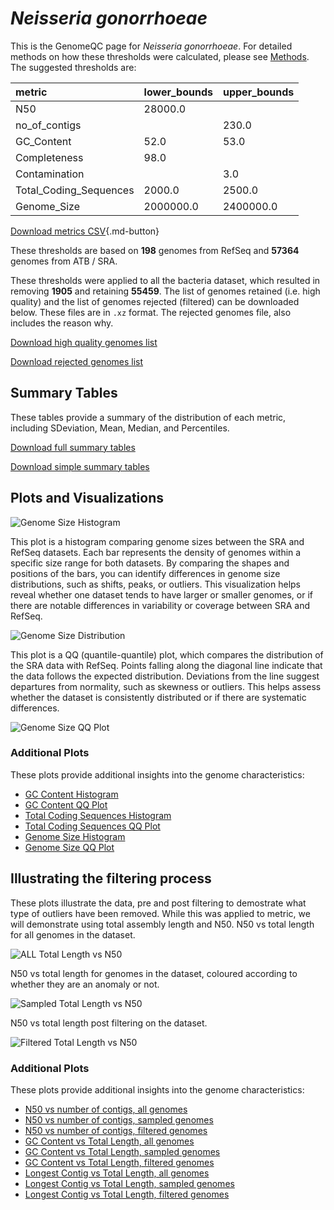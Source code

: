 # *Neisseria gonorrhoeae*

This is the GenomeQC page for *Neisseria gonorrhoeae*. For detailed methods on how these thresholds were calculated, please see [Methods](../../methods.md).
The suggested thresholds are: 

| metric                 | lower_bounds   | upper_bounds   |
|:-----------------------|:---------------|:---------------|
| N50                    | 28000.0        |                |
| no_of_contigs          |                | 230.0          |
| GC_Content             | 52.0           | 53.0           |
| Completeness           | 98.0           |                |
| Contamination          |                | 3.0            |
| Total_Coding_Sequences | 2000.0         | 2500.0         |
| Genome_Size            | 2000000.0      | 2400000.0      |

[Download metrics CSV](Neisseria_gonorrhoeae_metrics.csv){.md-button}


These thresholds are based on **198** genomes from RefSeq and **57364** genomes from ATB / SRA.

These thresholds were applied to all the bacteria dataset, which resulted in removing **1905** and retaining **55459**.
The list of genomes retained (i.e. high quality) and the list of genomes rejected (filtered) can be downloaded below. These files are in `.xz` format. The rejected genomes file, also includes the reason why.

[Download high quality genomes list](Neisseria_gonorrhoeae_high_quality_genomes.csv.xz)


[Download rejected genomes list](Neisseria_gonorrhoeae_filtered_out_genomes.csv.xz)



## Summary Tables
These tables provide a summary of the distribution of each metric, including SDeviation, Mean, Median, and Percentiles.

[Download full summary tables](summary.csv)

[Download simple summary tables](selected_summary.csv)

## Plots and Visualizations

![Genome Size Histogram](Genome_Size_refseq_histogram_kde.png)

This plot is a histogram comparing genome sizes between the SRA and RefSeq datasets. Each bar represents the density of genomes within a specific size range for both datasets. By comparing the shapes and positions of the bars, you can identify differences in genome size distributions, such as shifts, peaks, or outliers. This visualization helps reveal whether one dataset tends to have larger or smaller genomes, or if there are notable differences in variability or coverage between SRA and RefSeq.

![Genome Size Distribution](Genome_Size_refseq_histogram_kde.png)

This plot is a QQ (quantile-quantile) plot, which compares the distribution of the SRA data with RefSeq. Points falling along the diagonal line indicate that the data follows the expected distribution. Deviations from the line suggest departures from normality, such as skewness or outliers. This helps assess whether the dataset is consistently distributed or if there are systematic differences.

![Genome Size QQ Plot](Genome_Size_refseq_qqplot.png)

### Additional Plots

These plots provide additional insights into the genome characteristics:

- [GC Content Histogram](GC_Content_refseq_histogram_kde.png)
- [GC Content QQ Plot](GC_Content_refseq_qqplot.png)
- [Total Coding Sequences Histogram](Total_Coding_Sequences_refseq_histogram_kde.png)
- [Total Coding Sequences QQ Plot](Total_Coding_Sequences_refseq_qqplot.png)
- [Genome Size Histogram](Genome_Size_refseq_histogram_kde.png)
- [Genome Size QQ Plot](Genome_Size_refseq_qqplot.png)
## Illustrating the filtering process
These plots illustrate the data, pre and post filtering to demostrate what type of outliers have been removed. While this was applied to metric, we will demonstrate using total assembly length and N50.
N50 vs total length for all genomes in the dataset.

![ALL Total Length vs N50](Neisseria_gonorrhoeae_all_total_length_N50.png)

N50 vs total length for genomes in the dataset, coloured according to whether they are an anomaly or not.

![Sampled Total Length vs N50](Neisseria_gonorrhoeae_sample_total_length_N50.png)

N50 vs total length post filtering on the dataset.

![Filtered Total Length vs N50](Neisseria_gonorrhoeae_filt_total_length_N50.png)

### Additional Plots

These plots provide additional insights into the genome characteristics:

- [N50 vs number of contigs, all genomes](Neisseria_gonorrhoeae_all_N50_number.png)
- [N50 vs number of contigs, sampled genomes](Neisseria_gonorrhoeae_sample_N50_number.png)
- [N50 vs number of contigs, filtered genomes](Neisseria_gonorrhoeae_filt_N50_number.png)
- [GC Content vs Total Length, all genomes](Neisseria_gonorrhoeae_all_total_length_GC_Content.png)
- [GC Content vs Total Length, sampled genomes](Neisseria_gonorrhoeae_sample_total_length_GC_Content.png)
- [GC Content vs Total Length, filtered genomes](Neisseria_gonorrhoeae_filt_total_length_GC_Content.png)
- [Longest Contig vs Total Length, all genomes](Neisseria_gonorrhoeae_all_total_length_longest.png)
- [Longest Contig vs Total Length, sampled genomes](Neisseria_gonorrhoeae_sample_total_length_longest.png)
- [Longest Contig vs Total Length, filtered genomes](Neisseria_gonorrhoeae_filt_total_length_longest.png)
